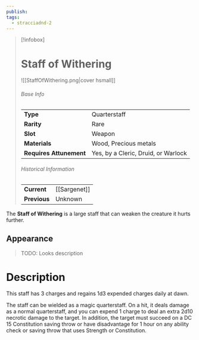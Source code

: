 ```yaml
---
publish: 
tags:
  - stracciadnd-2
---
```

> [!infobox]  
> # Staff of Withering
> ![[StaffOfWithering.png|cover hsmall]]
> ###### Base Info
> | | |
> |---|---|
> | **Type** | Quarterstaff |
> | **Rarity** | Rare |
> | **Slot** | Weapon |
> | **Materials** | Wood, Precious metals |
> | **Requires Attunement** | Yes, by a Cleric, Druid, or Warlock |
> ###### Historical Information
> | | |
> |---|---|
> | **Current** | [[Sargenet]] |
> | **Previous** | Unknown |

The **Staff of Withering** is a large staff that can weaken the creature it hurts further.
## Appearance
>TODO: Looks description
# Description
This staff has 3 charges and regains 1d3 expended charges daily at dawn.  
  
The staff can be wielded as a magic quarterstaff. On a hit, it deals damage as a normal quarterstaff, and you can expend 1 charge to deal an extra 2d10 necrotic damage to the target. In addition, the target must succeed on a DC 15 Constitution saving throw or have disadvantage for 1 hour on any ability check or saving throw that uses Strength or Constitution.